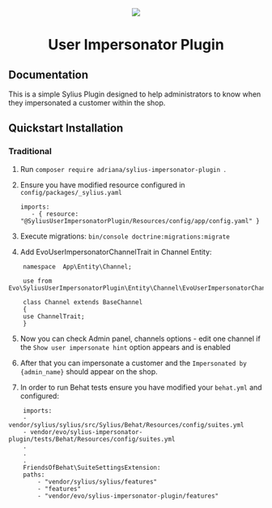 <p align="center">
    <a href="https://sylius.com" target="_blank">
        <img src="https://demo.sylius.com/assets/shop/img/logo.png" />
    </a>
</p>

<h1 align="center">User Impersonator Plugin</h1>

## Documentation

This is a simple Sylius Plugin designed to help administrators to know when they impersonated a customer within the shop.

## Quickstart Installation

### Traditional

1. Run `composer require adriana/sylius-impersonator-plugin `.

2. Ensure you have modified resource configured in `config/packages/_sylius.yaml`
    ```
   imports:
       - { resource: "@SyliusUserImpersonatorPlugin/Resources/config/app/config.yaml" }
   ```
   
3. Execute migrations:
    ```bin/console doctrine:migrations:migrate```

4. Add EvoUserImpersonatorChannelTrait in Channel Entity:
```
    namespace  App\Entity\Channel;

    use from Evo\SyliusUserImpersonatorPlugin\Entity\Channel\EvoUserImpersonatorChannelTrait;
    
    class Channel extends BaseChannel
    {
    use ChannelTrait;
    }
```

5. Now you can check Admin panel, channels options - edit one channel if the 
`Show user impersonate hint` option appears and is enabled

6. After that you can impersonate a customer and the `Impersonated by {admin_name}` should appear on the shop.

7. In order to run Behat tests ensure you have modified your `behat.yml` and configured:
```
    imports:
    - vendor/sylius/sylius/src/Sylius/Behat/Resources/config/suites.yml
    - vendor/evo/sylius-impersonator-plugin/tests/Behat/Resources/config/suites.yml
    .
    .
    .
    FriendsOfBehat\SuiteSettingsExtension:
    paths:
        - "vendor/sylius/sylius/features"
        - "features"
        - "vendor/evo/sylius-impersonator-plugin/features"
```
